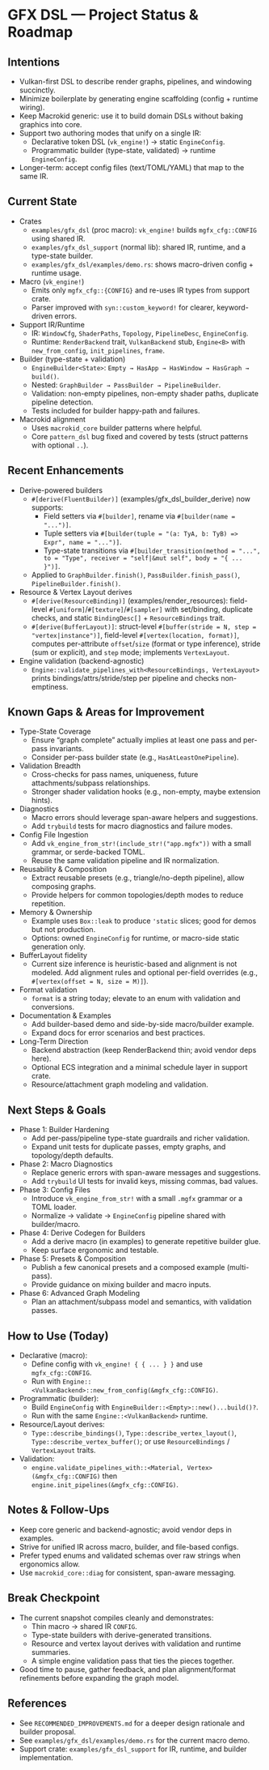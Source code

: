 # GFX DSL — Project Status & Roadmap

## Intentions
- Vulkan-first DSL to describe render graphs, pipelines, and windowing succinctly.
- Minimize boilerplate by generating engine scaffolding (config + runtime wiring).
- Keep Macrokid generic: use it to build domain DSLs without baking graphics into core.
- Support two authoring modes that unify on a single IR:
  - Declarative token DSL (`vk_engine!`) → static `EngineConfig`.
  - Programmatic builder (type-state, validated) → runtime `EngineConfig`.
- Longer-term: accept config files (text/TOML/YAML) that map to the same IR.

## Current State
- Crates
  - `examples/gfx_dsl` (proc macro): `vk_engine!` builds `mgfx_cfg::CONFIG` using shared IR.
  - `examples/gfx_dsl_support` (normal lib): shared IR, runtime, and a type-state builder.
  - `examples/gfx_dsl/examples/demo.rs`: shows macro-driven config + runtime usage.
- Macro (`vk_engine!`)
  - Emits only `mgfx_cfg::{CONFIG}` and re-uses IR types from support crate.
  - Parser improved with `syn::custom_keyword!` for clearer, keyword-driven errors.
- Support IR/Runtime
  - IR: `WindowCfg`, `ShaderPaths`, `Topology`, `PipelineDesc`, `EngineConfig`.
  - Runtime: `RenderBackend` trait, `VulkanBackend` stub, `Engine<B>` with `new_from_config`, `init_pipelines`, `frame`.
- Builder (type-state + validation)
  - `EngineBuilder<State>`: `Empty → HasApp → HasWindow → HasGraph → build()`.
  - Nested: `GraphBuilder → PassBuilder → PipelineBuilder`.
  - Validation: non-empty pipelines, non-empty shader paths, duplicate pipeline detection.
  - Tests included for builder happy-path and failures.
- Macrokid alignment
  - Uses `macrokid_core` builder patterns where helpful.
  - Core `pattern_dsl` bug fixed and covered by tests (struct patterns with optional `..`).

## Recent Enhancements
- Derive-powered builders
  - `#[derive(FluentBuilder)]` (examples/gfx_dsl_builder_derive) now supports:
    - Field setters via `#[builder]`, rename via `#[builder(name = "...")]`.
    - Tuple setters via `#[builder(tuple = "(a: TyA, b: TyB) => Expr", name = "...")]`.
    - Type-state transitions via `#[builder_transition(method = "...", to = "Type", receiver = "self|&mut self", body = "{ ... }")]`.
  - Applied to `GraphBuilder.finish()`, `PassBuilder.finish_pass()`, `PipelineBuilder.finish()`.
- Resource & Vertex Layout derives
  - `#[derive(ResourceBinding)]` (examples/render_resources): field-level `#[uniform]`/`#[texture]`/`#[sampler]` with set/binding, duplicate checks, and static `BindingDesc[]` + `ResourceBindings` trait.
  - `#[derive(BufferLayout)]`: struct-level `#[buffer(stride = N, step = "vertex|instance")]`, field-level `#[vertex(location, format)]`, computes per-attribute `offset`/`size` (format or type inference), stride (sum or explicit), and `step` mode; implements `VertexLayout`.
- Engine validation (backend-agnostic)
  - `Engine::validate_pipelines_with<ResourceBindings, VertexLayout>` prints bindings/attrs/stride/step per pipeline and checks non-emptiness.

## Known Gaps & Areas for Improvement
- Type-State Coverage
  - Ensure “graph complete” actually implies at least one pass and per-pass invariants.
  - Consider per-pass builder state (e.g., `HasAtLeastOnePipeline`).
- Validation Breadth
  - Cross-checks for pass names, uniqueness, future attachments/subpass relationships.
  - Stronger shader validation hooks (e.g., non-empty, maybe extension hints).
- Diagnostics
  - Macro errors should leverage span-aware helpers and suggestions.
  - Add `trybuild` tests for macro diagnostics and failure modes.
- Config File Ingestion
  - Add `vk_engine_from_str!(include_str!("app.mgfx"))` with a small grammar, or serde-backed TOML.
  - Reuse the same validation pipeline and IR normalization.
- Reusability & Composition
  - Extract reusable presets (e.g., triangle/no-depth pipeline), allow composing graphs.
  - Provide helpers for common topologies/depth modes to reduce repetition.
- Memory & Ownership
  - Example uses `Box::leak` to produce `'static` slices; good for demos but not production.
  - Options: owned `EngineConfig` for runtime, or macro-side static generation only.
- BufferLayout fidelity
  - Current size inference is heuristic-based and alignment is not modeled. Add alignment rules and optional per-field overrides (e.g., `#[vertex(offset = N, size = M)]`).
- Format validation
  - `format` is a string today; elevate to an enum with validation and conversions.
- Documentation & Examples
  - Add builder-based demo and side-by-side macro/builder example.
  - Expand docs for error scenarios and best practices.
- Long-Term Direction
  - Backend abstraction (keep RenderBackend thin; avoid vendor deps here).
  - Optional ECS integration and a minimal schedule layer in support crate.
  - Resource/attachment graph modeling and validation.

## Next Steps & Goals
- Phase 1: Builder Hardening
  - Add per-pass/pipeline type-state guardrails and richer validation.
  - Expand unit tests for duplicate passes, empty graphs, and topology/depth defaults.
- Phase 2: Macro Diagnostics
  - Replace generic errors with span-aware messages and suggestions.
  - Add `trybuild` UI tests for invalid keys, missing commas, bad values.
- Phase 3: Config Files
  - Introduce `vk_engine_from_str!` with a small `.mgfx` grammar or a TOML loader.
  - Normalize → validate → `EngineConfig` pipeline shared with builder/macro.
- Phase 4: Derive Codegen for Builders
  - Add a derive macro (in examples) to generate repetitive builder glue.
  - Keep surface ergonomic and testable.
- Phase 5: Presets & Composition
  - Publish a few canonical presets and a composed example (multi-pass).
  - Provide guidance on mixing builder and macro inputs.
- Phase 6: Advanced Graph Modeling
  - Plan an attachment/subpass model and semantics, with validation passes.

## How to Use (Today)
- Declarative (macro):
  - Define config with `vk_engine! { { ... } }` and use `mgfx_cfg::CONFIG`.
  - Run with `Engine::<VulkanBackend>::new_from_config(&mgfx_cfg::CONFIG)`.
- Programmatic (builder):
  - Build `EngineConfig` with `EngineBuilder::<Empty>::new()...build()?`.
  - Run with the same `Engine::<VulkanBackend>` runtime.
- Resource/Layout derives:
  - `Type::describe_bindings()`, `Type::describe_vertex_layout()`, `Type::describe_vertex_buffer()`; or use `ResourceBindings` / `VertexLayout` traits.
- Validation:
  - `engine.validate_pipelines_with::<Material, Vertex>(&mgfx_cfg::CONFIG)` then `engine.init_pipelines(&mgfx_cfg::CONFIG)`.

## Notes & Follow‑Ups
- Keep core generic and backend-agnostic; avoid vendor deps in examples.
- Strive for unified IR across macro, builder, and file-based configs.
- Prefer typed enums and validated schemas over raw strings when ergonomics allow.
- Use `macrokid_core::diag` for consistent, span-aware messaging.

## Break Checkpoint
- The current snapshot compiles cleanly and demonstrates:
  - Thin macro → shared IR `CONFIG`.
  - Type-state builders with derive-generated transitions.
  - Resource and vertex layout derives with validation and runtime summaries.
  - A simple engine validation pass that ties the pieces together.
- Good time to pause, gather feedback, and plan alignment/format refinements before expanding the graph model.

## References
- See `RECOMMENDED_IMPROVEMENTS.md` for a deeper design rationale and builder proposal.
- See `examples/gfx_dsl/examples/demo.rs` for the current macro demo.
- Support crate: `examples/gfx_dsl_support` for IR, runtime, and builder implementation.
